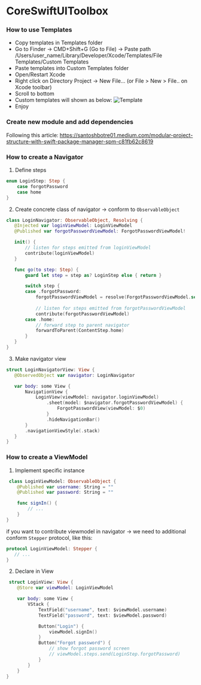 # CoreSwiftUIToolbox

### How to use Templates

- Copy templates in Templates folder
- Go to Finder -> CMD+Shift+G (Go to File) -> Paste path /Users/user_name/Library/Developer/Xcode/Templates/File Templates/Custom Templates
- Paste templates into Custom Templates folder
- Open/Restart Xcode
- Right click on Directory Project -> New File... (or File > New > File.. on Xcode toolbar)
- Scroll to bottom
- Custom templates will shown as below: 
![Template](https://user-images.githubusercontent.com/43343766/221786216-2a5ed11c-7eda-4625-be03-e8adfcd7d842.png)
- Enjoy

### Create new module and add dependencies
Following this article: https://santoshbotre01.medium.com/modular-project-structure-with-swift-package-manager-spm-c81fb62c8619
### How to create a Navigator
1. Define steps
```swift
enum LoginStep: Step {
    case forgotPassword
    case home
}
 ```
 2. Create concrete class of navigator -> conform to `ObservableObject`
 ```swift
 class LoginNavigator: ObservableObject, Resolving {
    @Injected var loginViewModel: LoginViewModel
    @Published var forgotPasswordViewModel: ForgotPasswordViewModel!

    init() {
        // listen for steps emitted from loginViewModel
        contribute(loginViewModel)
    }

    func go(to step: Step) {
        guard let step = step as? LoginStep else { return }

        switch step {
        case .forgotPassword:
            forgotPasswordViewModel = resolve(ForgotPasswordViewModel.self)
            
            // listen for steps emitted from forgotPasswordViewModel
            contribute(forgotPasswordViewModel)
        case .home:
            // forward step to parent navigator
            forwardToParent(ContentStep.home)
        }
    }
}
 ```
 3. Make navigator view
 ```swift
 struct LoginNavigatorView: View {
    @ObservedObject var navigator: LoginNavigator

    var body: some View {
        NavigationView {
            LoginView(viewModel: navigator.loginViewModel)
                .sheet(model: $navigator.forgotPasswordViewModel) {
                    ForgotPasswordView(viewModel: $0)
                }
                .hideNavigationBar()
        }
        .navigationViewStyle(.stack)
    }
}
 ```
 ### How to create a ViewModel
 1. Implement specific instance
```swift
 class LoginViewModel: ObservableObject {
    @Published var username: String = ""
    @Published var password: String = ""

    func signIn() {
        // ...
    }
}
 ```
 if you want to contribute viewmodel in navigator -> we need to additional conform `Stepper` protocol, like this:
 ```swift
protocol LoginViewModel: Stepper {
    // ...
}
 ```
 2. Declare in View
```swift
 struct LoginView: View {
    @Store var viewModel: LoginViewModel

    var body: some View {
        VStack {
            TextField("username", text: $viewModel.username)
            TextField("password", text: $viewModel.password)

            Button("Login") {
                viewModel.signIn()
            }
            Button("Forgot password") {
                // show forgot password screen
                // viewModel.steps.send(LoginStep.forgotPassword)
            }
        }
    }
}
 ```
